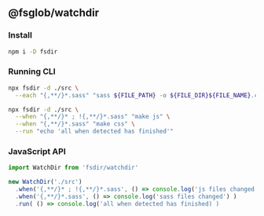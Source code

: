 
## @fsglob/watchdir

### Install
``` sh
npm i -D fsdir
```

### Running CLI

``` sh
npx fsdir -d ./src \
  --each "{,**/}*.sass" "sass ${FILE_PATH} -o ${FILE_DIR}${FILE_NAME}.css"
```

``` sh
npx fsdir -d ./src \
  --when "{,**/}* ; !{,**/}*.sass" "make js" \
  --when "{,**/}*.sass" "make css" \
  --run "echo 'all when detected has finished'"
```

### JavaScript API

``` js
import WatchDir from 'fsdir/watchdir'

new WatchDir('./src')
  .when('{,**/}* ; !{,**/}*.sass', () => console.log('js files changed') )
  .when('{,**/}*.sass', () => console.log('sass files changed') )
  .run( () => console.log('all when detected has finished) )

```
